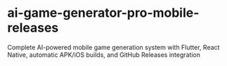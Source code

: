 # ai-game-generator-pro-mobile-releases
Complete AI-powered mobile game generation system with Flutter, React Native, automatic APK/iOS builds, and GitHub Releases integration
